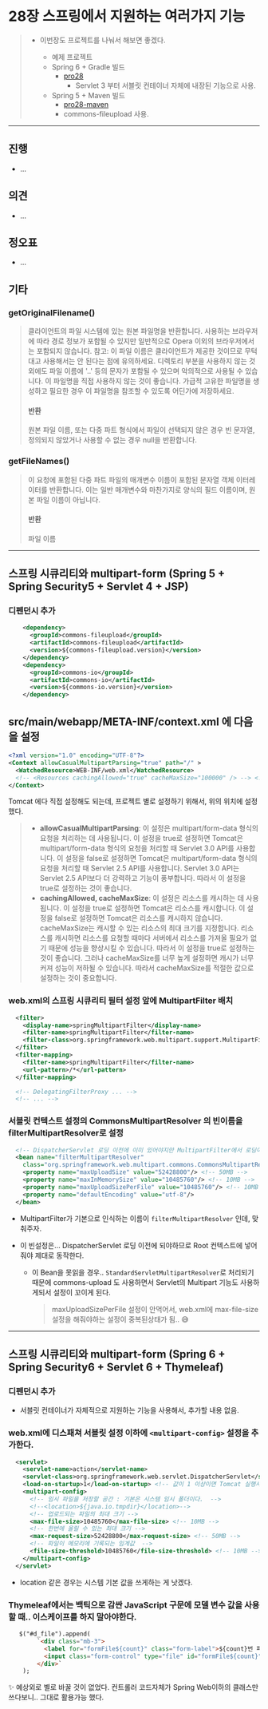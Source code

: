 # 28장 스프링에서 지원하는 여러가지 기능

> * 이번장도 프로젝트를 나눠서 해보면 좋겠다.
> 
>   * 예제 프로젝트
>   * Spring 6 + Gradle 빌드
>     * [pro28](pro28)
>       * Servlet 3 부터 서블릿 컨테이너 자체에 내장된 기능으로 사용.
>   * Spring 5 + Maven 빌드
>       * [pro28-maven](pro28-maven)
>     * commons-fileupload 사용.









---

## 진행

* ...
  



## 의견

* ...



## 정오표

* ...






## 기타

### getOriginalFilename()

> 클라이언트의 파일 시스템에 있는 원본 파일명을 반환합니다.
> 사용하는 브라우저에 따라 경로 정보가 포함될 수 있지만 일반적으로 Opera 이외의 브라우저에서는 포함되지 않습니다.
> 참고: 이 파일 이름은 클라이언트가 제공한 것이므로 무턱대고 사용해서는 안 된다는 점에 유의하세요. 디렉토리 부분을 사용하지 않는 것 외에도 파일 이름에 '..' 등의 문자가 포함될 수 있으며 악의적으로 사용될 수 있습니다. 이 파일명을 직접 사용하지 않는 것이 좋습니다. 가급적 고유한 파일명을 생성하고 필요한 경우 이 파일명을 참조할 수 있도록 어딘가에 저장하세요.
>
> #### 반환
>
> 원본 파일 이름, 또는 다중 파트 형식에서 파일이 선택되지 않은 경우 빈 문자열, 정의되지 않았거나 사용할 수 없는 경우 null을 반환합니다.

### getFileNames()

> 이 요청에 포함된 다중 파트 파일의 매개변수 이름이 포함된 문자열 객체 이터레이터를 반환합니다. 이는 일반 매개변수와 마찬가지로 양식의 필드 이름이며, 원본 파일 이름이 아닙니다.
>
> #### 반환
>
> 파일 이름

---

## 스프링 시큐리티와 multipart-form (Spring 5 + Spring Security5 + Servlet 4 + JSP)

### 디펜던시 추가

```xml
    <dependency>
      <groupId>commons-fileupload</groupId>
      <artifactId>commons-fileupload</artifactId>
      <version>${commons-fileupload.version}</version>
    </dependency>
    <dependency>
      <groupId>commons-io</groupId>
      <artifactId>commons-io</artifactId>
      <version>${commons-io.version}</version>
    </dependency>
```



## src/main/webapp/META-INF/context.xml 에 다음을 설정

```xml
<?xml version="1.0" encoding="UTF-8"?>
<Context allowCasualMultipartParsing="true" path="/" >
  <WatchedResource>WEB-INF/web.xml</WatchedResource>
  <!-- <Resources cachingAllowed="true" cacheMaxSize="100000" /> --> <!-- 기본값이여서 명시할 필요없음-->
</Context>
```

Tomcat 에다 직접 설정해도 되는데, 프로젝트 별로 설정하기 위해서, 위의 위치에 설정했다.

> - **allowCasualMultipartParsing**: 이 설정은 multipart/form-data 형식의 요청을 처리하는 데 사용됩니다. 이 설정을 true로 설정하면 Tomcat은 multipart/form-data 형식의 요청을 처리할 때 Servlet 3.0 API를 사용합니다. 이 설정을 false로 설정하면 Tomcat은 multipart/form-data 형식의 요청을 처리할 때 Servlet 2.5 API를 사용합니다. Servlet 3.0 API는 Servlet 2.5 API보다 더 강력하고 기능이 풍부합니다. 따라서 이 설정을 true로 설정하는 것이 좋습니다.
> - **cachingAllowed, cacheMaxSize**: 이 설정은 리소스를 캐시하는 데 사용됩니다. 이 설정을 true로 설정하면 Tomcat은 리소스를 캐시합니다. 이 설정을 false로 설정하면 Tomcat은 리소스를 캐시하지 않습니다. cacheMaxSize는 캐시할 수 있는 리소스의 최대 크기를 지정합니다. 리소스를 캐시하면 리소스를 요청할 때마다 서버에서 리소스를 가져올 필요가 없기 때문에 성능을 향상시킬 수 있습니다. 따라서 이 설정을 true로 설정하는 것이 좋습니다. 그러나 cacheMaxSize를 너무 높게 설정하면 캐시가 너무 커져 성능이 저하될 수 있습니다. 따라서 cacheMaxSize를 적절한 값으로 설정하는 것이 중요합니다.



### web.xml의 스프링 시큐리티 필터 설정 앞에 MultipartFilter 배치

```xml
  <filter>
    <display-name>springMultipartFilter</display-name>
    <filter-name>springMultipartFilter</filter-name>
    <filter-class>org.springframework.web.multipart.support.MultipartFilter</filter-class>
  </filter>
  <filter-mapping>
    <filter-name>springMultipartFilter</filter-name>
    <url-pattern>/*</url-pattern>
  </filter-mapping>

  <!-- DelegatingFilterProxy ... -->
  <!-- ... -->
```



### 서블릿 컨텍스트 설정의 CommonsMultipartResolver 의 빈이름을 filterMultipartResolver로 설정

```xml
  <!-- DispatcherServlet 로딩 이전에 이미 있어야지만 MultipartFilter에서 로딩이 가능하므로 루트 컨텍스트에 선언 -->
  <bean name="filterMultipartResolver"
    class="org.springframework.web.multipart.commons.CommonsMultipartResolver">
    <property name="maxUploadSize" value="52428800"/> <!-- 50MB -->
    <property name="maxInMemorySize" value="10485760"/> <!-- 10MB -->
    <property name="maxUploadSizePerFile" value="10485760"/> <!-- 10MB -->
    <property name="defaultEncoding" value="utf-8"/>
  </bean>
```

* MultipartFilter가 기본으로 인식하는 이름이 `filterMultipartResolver` 인데, 맞춰주자.

* 이 빈설정은... DispatcherServlet 로딩 이전에 되야하므로 Root 컨텍스트에 넣어줘야 제대로 동작한다.

  * 이 Bean을 못읽을 경우..  `StandardServletMultipartResolver`로 처리되기 때문에 commons-upload 도 사용하면서 Servlet의 Multipart 기능도 사용하게되서 설정이 꼬이게 된다.

    > maxUploadSizePerFile 설정이 안먹어서, web.xml에 max-file-size 설정을 해줘야하는 설정이 중복된상태가 됨.. 😅



---

## 스프링 시큐리티와 multipart-form (Spring 6 + Spring Security6 + Servlet 6 + Thymeleaf)

### 디펜던시 추가

* 서블릿 컨테이너가 자체적으로 지원하는 기능을 사용해서, 추가할 내용 없음.



### web.xml에 디스패쳐 서블릿 설정 이하에 `<multipart-config>` 설정을 추가한다.

```xml
  <servlet>
    <servlet-name>action</servlet-name>
    <servlet-class>org.springframework.web.servlet.DispatcherServlet</servlet-class>
    <load-on-startup>1</load-on-startup> <!-- 값이 1 이상이면 Tomcat 실행시 미리 메모리에 로드 -->
    <multipart-config>
      <!-- 임시 파일을 저장할 공간 : 기본은 시스템 임시 폴더이다.  -->
      <!--<location>${java.io.tmpdir}</location>-->
      <!-- 업로드되는 파일의 최대 크기 -->
      <max-file-size>10485760</max-file-size> <!-- 10MB -->
      <!-- 한번에 올릴 수 있는 최대 크기 -->
      <max-request-size>52428800</max-request-size> <!-- 50MB -->
      <!-- 파일이 메모리에 기록되는 임계값  -->
      <file-size-threshold>10485760</file-size-threshold> <!-- 10MB -->
    </multipart-config>
  </servlet>
```

* location 같은 경우는 시스템 기본 값을 쓰게하는 게 낫겠다.



### Thymeleaf에서는 백틱으로 감싼 JavaScript 구문에 모델 변수 값을 사용할 때.. 이스케이프를 하지 말아야한다.

```html
   $("#d_file").append(
        `<div class="mb-3">
          <label for="formFile${count}" class="form-label">${count}번 파일</label>
          <input class="form-control" type="file" id="formFile${count}" name="file${count}">
        </div>`
    );
```

✨ 예상외로 별로 바꿀 것이 없었다. 컨트롤러 코드자체가 Spring Web이하의 클래스만 쓰다보니.. 그대로 활용가능 했다.
